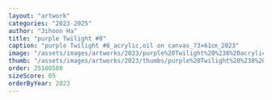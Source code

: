 ```yaml
---
layout: "artwork"
categories: "2023-2025"
author: "Jihoon Ha"
title: "purple Twilight #8"
caption: "purple Twilight #8_acrylic,oil on canvas_73×61㎝_2023"
image: "/assets/images/artworks/2023/purple%20Twilight%20%238%20acrylic%2Coil%20on%20canvas%2073x61cm%202023.jpg"
thumb: "/assets/images/artworks/2023/thumbs/purple%20Twilight%20%238%20acrylic%2Coil%20on%20canvas%2073x61cm%202023.jpg"
order: 25100508
sizeScore: 05
orderByYear: 2023
---
```


